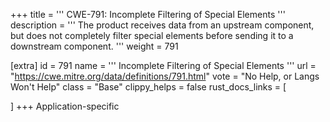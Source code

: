 +++
title = '''
CWE-791: Incomplete Filtering of Special Elements
'''
description	= '''
The product receives data from an upstream component, but does not completely filter special elements before sending it to a downstream component.
'''
weight = 791

[extra]
id = 791
name = '''
Incomplete Filtering of Special Elements
'''
url = "https://cwe.mitre.org/data/definitions/791.html"
vote = "No Help, or Langs Won't Help"
class = "Base"
clippy_helps = false
rust_docs_links = [
	
]
+++
Application-specific